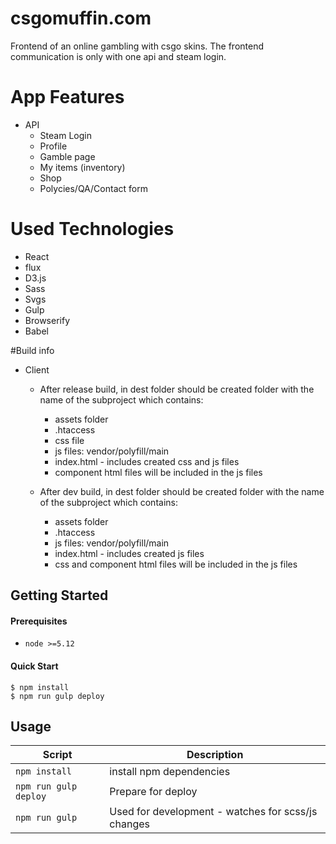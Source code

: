 # csgomuffin.com
Frontend of an online gambling with csgo skins. The frontend communication is only with one api and steam login.

# App Features
- API
    * Steam Login
    * Profile
    * Gamble page
    * My items (inventory)
    * Shop
    * Polycies/QA/Contact form
   
# Used Technologies
  * React
  * flux
  * D3.js
  * Sass
  * Svgs
  * Gulp
  * Browserify
  * Babel
  
#Build info
* Client
    - After release build, in dest folder should be created folder with the name of the subproject which contains:
        * assets folder
        * .htaccess
        * css file
        * js files: vendor/polyfill/main
        * index.html - includes created css and js files
        * component html files will be included in the js files
    
    - After dev build, in dest folder should be created folder with the name of the subproject which contains:
        * assets folder
        * .htaccess
        * js files: vendor/polyfill/main
        * index.html - includes created js files
        * css and component html files will be included in the js files

Getting Started
---------------

#### Prerequisites
- `node >=5.12`

#### Quick Start
```shell
$ npm install
$ npm run gulp deploy
```


Usage
-----

|Script|Description|
|---|---|
|`npm install`|install npm dependencies|
|`npm run gulp deploy`|Prepare for deploy|
|`npm run gulp` |Used for development - watches for scss/js changes|
